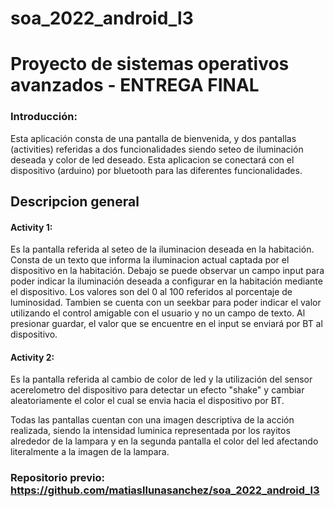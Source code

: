 # soa_2022_android_l3
# Proyecto de sistemas operativos avanzados - ENTREGA FINAL

### Introducción:
Esta aplicación consta de una pantalla de bienvenida, y dos pantallas (activities) referidas a dos funcionalidades siendo seteo de iluminación deseada y color de led deseado. Esta aplicacion se conectará con el dispositivo (arduino) por bluetooth para las diferentes funcionalidades.

## Descripcion general
#### Activity 1:
Es la pantalla referida al seteo de la iluminacion deseada en la habitación. Consta de un texto que informa la iluminacion actual captada por el dispositivo en la habitación. Debajo se puede observar un campo input para poder indicar la iluminación deseada a configurar en la habitación mediante el dispositivo. Los valores son del 0 al 100 referidos al porcentaje de luminosidad. Tambien se cuenta con un seekbar para poder indicar el valor utilizando el control amigable con el usuario y no un campo de texto. Al presionar guardar, el valor que se encuentre en el input se enviará por BT al dispositivo.

#### Activity 2: 
Es la pantalla referida al cambio de color de led y la utilización del sensor acerelometro del dispositivo para detectar un efecto "shake" y cambiar aleatoriamente el color el cual se envia hacia el dispositivo por BT.

Todas las pantallas cuentan con una imagen descriptiva de la acción realizada, siendo la intensidad luminica representada por los rayitos alrededor de la lampara y en la segunda pantalla el color del led afectando literalmente a la imagen de la lampara.

### Repositorio previo: https://github.com/matiasllunasanchez/soa_2022_android_l3

